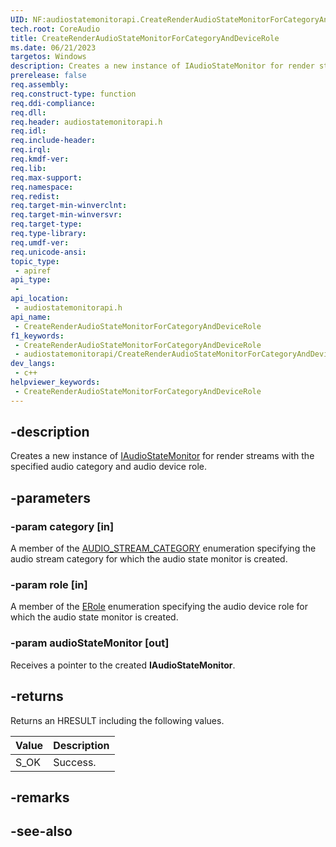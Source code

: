 ```yaml
---
UID: NF:audiostatemonitorapi.CreateRenderAudioStateMonitorForCategoryAndDeviceRole
tech.root: CoreAudio
title: CreateRenderAudioStateMonitorForCategoryAndDeviceRole
ms.date: 06/21/2023
targetos: Windows
description: Creates a new instance of IAudioStateMonitor for render streams with the specified audio category and audio device role.
prerelease: false
req.assembly: 
req.construct-type: function
req.ddi-compliance: 
req.dll: 
req.header: audiostatemonitorapi.h
req.idl: 
req.include-header: 
req.irql: 
req.kmdf-ver: 
req.lib: 
req.max-support: 
req.namespace: 
req.redist: 
req.target-min-winverclnt: 
req.target-min-winversvr: 
req.target-type: 
req.type-library: 
req.umdf-ver: 
req.unicode-ansi: 
topic_type:
 - apiref
api_type:
 - 
api_location:
 - audiostatemonitorapi.h
api_name:
 - CreateRenderAudioStateMonitorForCategoryAndDeviceRole
f1_keywords:
 - CreateRenderAudioStateMonitorForCategoryAndDeviceRole
 - audiostatemonitorapi/CreateRenderAudioStateMonitorForCategoryAndDeviceRole
dev_langs:
 - c++
helpviewer_keywords:
 - CreateRenderAudioStateMonitorForCategoryAndDeviceRole
---
```


## -description

Creates a new instance of [IAudioStateMonitor](nn-audiostatemonitorapi-iaudiostatemonitor.md) for render streams with the specified audio category and audio device role.

## -parameters

### -param category [in]

A member of the [AUDIO_STREAM_CATEGORY](/windows/win32/api/audiosessiontypes/ne-audiosessiontypes-audio_stream_category) enumeration specifying the audio stream category for which the audio state monitor is created.

### -param role [in]

A member of the [ERole](/windows/win32/api/mmdeviceapi/ne-mmdeviceapi-erole) enumeration specifying the audio device role for which the audio state monitor is created.

### -param audioStateMonitor [out]

Receives a pointer to the created **IAudioStateMonitor**.

## -returns

Returns an HRESULT including the following values.

| Value | Description |
|-------|-------------|
| S_OK  | Success.    |

## -remarks

## -see-also

